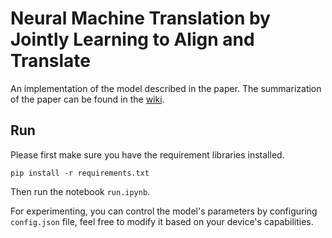 # Neural Machine Translation by Jointly Learning to Align and Translate

An implementation of the model described in the paper. The summarization of the paper can be found in the [wiki](https://github.com/uzi0espil/research-papers-implementation/wiki/Neural-Machine-Translation-By-Jointly-Learning-to-Align-and-Translate).

## Run

Please first make sure you have the requirement libraries installed.

~~~
pip install -r requirements.txt
~~~

Then run the notebook `run.ipynb`.

For experimenting, you can control the model's parameters by configuring `config.json` file, feel free to modify it based on your device's capabilities.